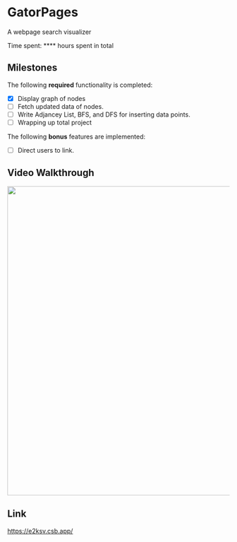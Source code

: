 # GatorPages


A webpage search visualizer

Time spent: **** hours spent in total

## Milestones

The following **required** functionality is completed:

- [X] Display graph of nodes
- [ ] Fetch updated data of nodes.
- [ ] Write Adjancey List, BFS, and DFS for inserting data points.
- [ ] Wrapping up total project

The following **bonus** features are implemented:

- [ ] Direct users to link.

## Video Walkthrough

<img src="https://media.giphy.com/media/9m6ihDKwOG7SJdkLoF/giphy.gif" width=700><br>



## Link

https://e2ksv.csb.app/
